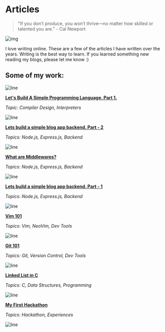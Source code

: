 # Articles


> "If you don’t produce, you won’t thrive—no matter how skilled or talented you are." - Cal Newport

![img](https://64.media.tumblr.com/8b868373b16c535b6494ea3f6a323030/499da71b41a48e3b-d6/s1280x1920/f98819182c7c4429ce02b30aac82de593c71b47b.gif)

I love writing online. These are a few of the articles I have written over the years. Writing is the best way to learn. If you learned something new reading my blogs, please let me know :)

## Some of my work:

![line](https://user-images.githubusercontent.com/74038190/212284100-561aa473-3905-4a80-b561-0d28506553ee.gif)

__[Let's Build A Simple Programming Language. Part 1.](./articles/language1)__

*Topic: Compiler Design, Interpreters*

![line](https://user-images.githubusercontent.com/74038190/212284100-561aa473-3905-4a80-b561-0d28506553ee.gif)

__[Lets build a simple blog app backend. Part - 2](./articles/masteringbackend2)__

*Topics: Node.js, Express.js, Backend*

![line](https://user-images.githubusercontent.com/74038190/212284100-561aa473-3905-4a80-b561-0d28506553ee.gif)

__[What are Middlewares?](./articles/middlewares)__

*Topics: Node.js, Express.js, Backend*

![line](https://user-images.githubusercontent.com/74038190/212284100-561aa473-3905-4a80-b561-0d28506553ee.gif)

__[Lets build a simple blog app backend. Part - 1](./articles/masteringbackend1)__

*Topics: Node.js, Express.js, Backend*

![line](https://user-images.githubusercontent.com/74038190/212284100-561aa473-3905-4a80-b561-0d28506553ee.gif)

__[Vim 101](./articles/vim)__

*Topics: Vim, NeoVim, Dev Tools*

![line](https://user-images.githubusercontent.com/74038190/212284100-561aa473-3905-4a80-b561-0d28506553ee.gif)

__[Git 101](./articles/git)__

*Topics: Git, Version Control, Dev Tools*

![line](https://user-images.githubusercontent.com/74038190/212284100-561aa473-3905-4a80-b561-0d28506553ee.gif)

__[Linked List in C](./articles/linkedlist)__

*Topics: C, Data Structures, Programming*

![line](https://user-images.githubusercontent.com/74038190/212284100-561aa473-3905-4a80-b561-0d28506553ee.gif)

__[My First Hackathon](./articles/hackathon)__

*Topics: Hackathon, Experiences*

![line](https://user-images.githubusercontent.com/74038190/212284100-561aa473-3905-4a80-b561-0d28506553ee.gif)
